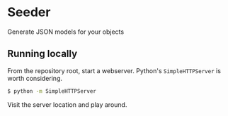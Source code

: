 # Seeder
Generate JSON models for your objects

## Running locally

From the repository root, start a webserver. Python's `SimpleHTTPServer` is worth considering.

```bash
$ python -m SimpleHTTPServer
```

Visit the server location and play around.